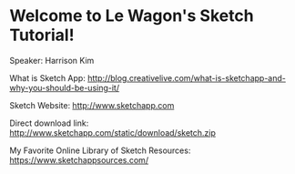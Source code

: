 # Welcome to Le Wagon's Sketch Tutorial!

Speaker: Harrison Kim

What is Sketch App:
http://blog.creativelive.com/what-is-sketchapp-and-why-you-should-be-using-it/

Sketch Website:
http://www.sketchapp.com

Direct download link:
http://www.sketchapp.com/static/download/sketch.zip

My Favorite Online Library of Sketch Resources:
https://www.sketchappsources.com/

